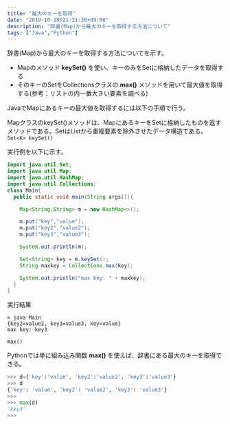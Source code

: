 ```yaml
---
title: "最大のキーを取得"
date: "2019-10-18T21:21:30+09:00"
description: "辞書(Map)から最大のキーを取得する方法について"
tags: ["Java","Python"]
---
```


辞書(Map)から最大のキーを取得する方法についてを示す。

<div class="note_content_by_programming_language" id="note_content_Java">

- Mapのメソッド **keySet()** を使い、キーのみをSetに格納したデータを取得する
- そのキーのSetをCollectionsクラスの **max()** メソッドを用いて最大値を取得する(参考：リストの内一番大きい要素を調べる)

JavaでMapにあるキーの最大値を取得するには以下の手順で行う。  

MapクラスのkeySet()メソッドは、MapにあるキーをSetに格納したものを返すメソッドである。SetはListから重複要素を除外させたデータ構造である。  
`Set<K> keySet()`

実行例を以下に示す。  

```java
import java.util.Set;
import java.util.Map;
import java.util.HashMap;
import java.util.Collections;
class Main{
  public static void main(String args[]){

    Map<String,String> m = new HashMap<>();

    m.put("key","value");
    m.put("key2","value2");
    m.put("key3","value3");

    System.out.println(m);

    Set<String> key = m.keySet();
    String maxkey = Collections.max(key);

    System.out.println("max key: " + maxkey);
  }
}
```

実行結果
```
> java Main
{key2=value2, key3=value3, key=value}
max key: key3
```

</div>
<div class="note_content_by_programming_language" id="note_content_Python">

`max()`

Pythonでは単に組み込み関数 **max()** を使えば、辞書にある最大のキーを取得できる。  

```python
>>> d={'key':'value', 'key2':'value2', 'key3':'value3'}
>>> d
{'key': 'value', 'key2': 'value2', 'key3': 'value3'}
>>> 
>>> max(d)
'key3'
>>> 
```

</div>

